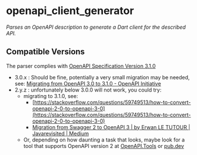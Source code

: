 # openapi_client_generator

*Parses an OpenAPI description to generate a Dart client for the described API.*

## Compatible Versions

The parser complies with [OpenAPI Specification Version 3.1.0](https://www.notion.so/reference-material/OpenAPI-Specification-Version-3-1-0-8658986fa27c4995aedc41ac45faf65b)

* 3.0.x : Should be fine, potentially a very small migration may be needed, see: [Migrating from OpenAPI 3.0 to 3.1.0 - OpenAPI Initiative](https://www.openapis.org/blog/2021/02/16/migrating-from-openapi-3-0-to-3-1-0)
* 2.y.z : unfortunately below 3.0.0 will not work, you could try:
  * migrating to 3.1.0, see:
    * [https://stackoverflow.com/questions/59749513/how-to-convert-openapi-2-0-to-openapi-3-0](https://stackoverflow.com/questions/59749513/how-to-convert-openapi-2-0-to-openapi-3-0)
    * [Migration from Swagger 2 to OpenAPI 3 | by Erwan LE TUTOUR | Javarevisited | Medium](https://medium.com/javarevisited/migration-from-swagger-2-to-openapi-3-391f3e97da73)
  * Or, depending on how daunting a task that looks, maybe look for a tool that supports OpenAPI version 2 at [OpenAPI.Tools](https://openapi.tools/) or [pub.dev](https://pub.dev/)
